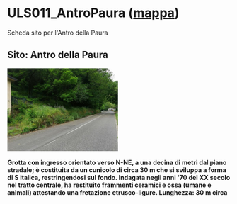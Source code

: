 # ULS011_AntroPaura ([mappa](https://umap.openstreetmap.fr/it/map/uls011_antropaura_1041660))
Scheda sito per l'Antro della Paura
## Sito: Antro della Paura
[<img src='/vignettes/528jkGtt.jpg' width='250'/>](/vignettes/528jkGtt.jpg) 

**Grotta con ingresso orientato verso N-NE, a una decina di metri dal piano stradale; è costituita da un cunicolo di circa 30 m che si sviluppa a forma di S italica, restringendosi sul fondo. Indagata negli anni '70 del XX secolo nel tratto centrale, ha restituito frammenti ceramici e ossa (umane e animali) attestando una fretazione etrusco-ligure. Lunghezza: 30 m circa**
